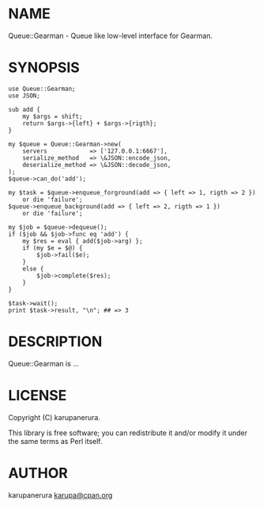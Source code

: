 # NAME

Queue::Gearman - Queue like low-level interface for Gearman.

# SYNOPSIS

    use Queue::Gearman;
    use JSON;

    sub add {
        my $args = shift;
        return $args->{left} + $args->{rigth};
    }

    my $queue = Queue::Gearman->new(
        servers            => ['127.0.0.1:6667'],
        serialize_method   => \&JSON::encode_json,
        deserialize_method => \&JSON::decode_json,
    );
    $queue->can_do('add');

    my $task = $queue->enqueue_forground(add => { left => 1, rigth => 2 })
        or die 'failure';
    $queue->enqueue_background(add => { left => 2, rigth => 1 })
        or die 'failure';

    my $job = $queue->dequeue();
    if ($job && $job->func eq 'add') {
        my $res = eval { add($job->arg) };
        if (my $e = $@) {
            $job->fail($e);
        }
        else {
            $job->complete($res);
        }
    }

    $task->wait();
    print $task->result, "\n"; ## => 3

# DESCRIPTION

Queue::Gearman is ...

# LICENSE

Copyright (C) karupanerura.

This library is free software; you can redistribute it and/or modify
it under the same terms as Perl itself.

# AUTHOR

karupanerura <karupa@cpan.org>
